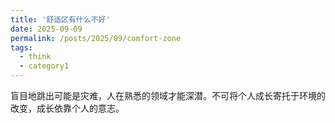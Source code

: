 ```yaml
---
title: '舒适区有什么不好'
date: 2025-09-09
permalink: /posts/2025/09/comfort-zone
tags:
  - think
  - category1
---
```


盲目地跳出可能是灾难，人在熟悉的领域才能深潜。不可将个人成长寄托于环境的改变，成长依靠个人的意志。
